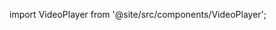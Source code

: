 import VideoPlayer from '@site/src/components/VideoPlayer';

<VideoPlayer src="/images/dán_link_vào_đây_nhé" controls />
